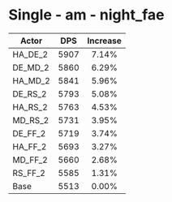 # Single - am - night_fae
| Actor | DPS | Increase |
|---|:---:|:---:|
|HA_DE_2|5907|7.14%|
|DE_MD_2|5860|6.29%|
|HA_MD_2|5841|5.96%|
|DE_RS_2|5793|5.08%|
|HA_RS_2|5763|4.53%|
|MD_RS_2|5731|3.95%|
|DE_FF_2|5719|3.74%|
|HA_FF_2|5693|3.27%|
|MD_FF_2|5660|2.68%|
|RS_FF_2|5585|1.31%|
|Base|5513|0.00%|
